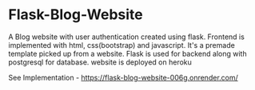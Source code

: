 # Flask-Blog-Website
A Blog website with user authentication created using flask. Frontend is implemented with html, css(bootstrap) and javascript.
It's a premade template picked up from a website. Flask is used for backend along with postgresql for database.
website is deployed on heroku


See Implementation - 
https://flask-blog-website-006g.onrender.com/
